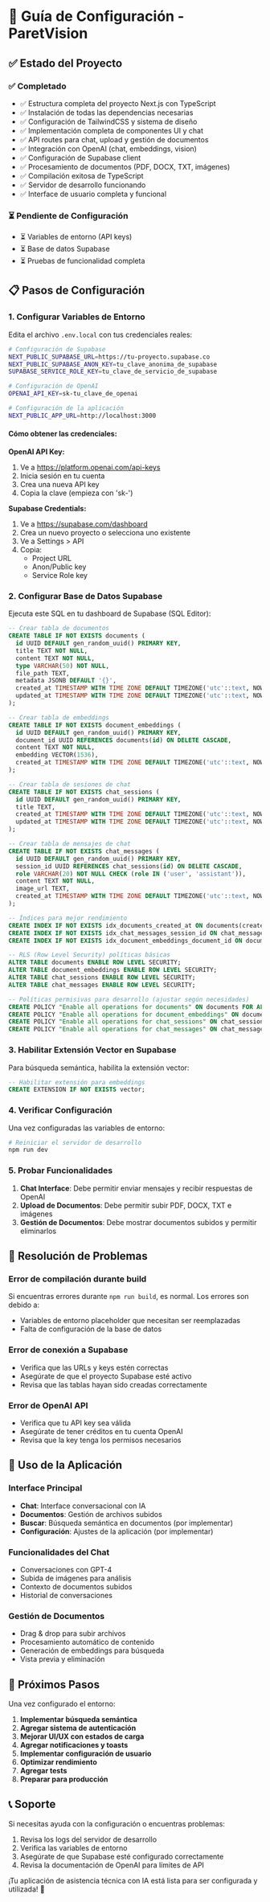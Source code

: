# 🚀 Guía de Configuración - ParetVision

## ✅ Estado del Proyecto

### ✅ Completado
- ✅ Estructura completa del proyecto Next.js con TypeScript
- ✅ Instalación de todas las dependencias necesarias
- ✅ Configuración de TailwindCSS y sistema de diseño
- ✅ Implementación completa de componentes UI y chat
- ✅ API routes para chat, upload y gestión de documentos
- ✅ Integración con OpenAI (chat, embeddings, vision)
- ✅ Configuración de Supabase client
- ✅ Procesamiento de documentos (PDF, DOCX, TXT, imágenes)
- ✅ Compilación exitosa de TypeScript
- ✅ Servidor de desarrollo funcionando
- ✅ Interface de usuario completa y funcional

### ⏳ Pendiente de Configuración
- ⏳ Variables de entorno (API keys)
- ⏳ Base de datos Supabase
- ⏳ Pruebas de funcionalidad completa

## 📋 Pasos de Configuración

### 1. Configurar Variables de Entorno

Edita el archivo `.env.local` con tus credenciales reales:

```bash
# Configuración de Supabase
NEXT_PUBLIC_SUPABASE_URL=https://tu-proyecto.supabase.co
NEXT_PUBLIC_SUPABASE_ANON_KEY=tu_clave_anonima_de_supabase
SUPABASE_SERVICE_ROLE_KEY=tu_clave_de_servicio_de_supabase

# Configuración de OpenAI
OPENAI_API_KEY=sk-tu_clave_de_openai

# Configuración de la aplicación
NEXT_PUBLIC_APP_URL=http://localhost:3000
```

#### Cómo obtener las credenciales:

**OpenAI API Key:**
1. Ve a https://platform.openai.com/api-keys
2. Inicia sesión en tu cuenta
3. Crea una nueva API key
4. Copia la clave (empieza con 'sk-')

**Supabase Credentials:**
1. Ve a https://supabase.com/dashboard
2. Crea un nuevo proyecto o selecciona uno existente
3. Ve a Settings > API
4. Copia:
   - Project URL
   - Anon/Public key
   - Service Role key

### 2. Configurar Base de Datos Supabase

Ejecuta este SQL en tu dashboard de Supabase (SQL Editor):

```sql
-- Crear tabla de documentos
CREATE TABLE IF NOT EXISTS documents (
  id UUID DEFAULT gen_random_uuid() PRIMARY KEY,
  title TEXT NOT NULL,
  content TEXT NOT NULL,
  type VARCHAR(50) NOT NULL,
  file_path TEXT,
  metadata JSONB DEFAULT '{}',
  created_at TIMESTAMP WITH TIME ZONE DEFAULT TIMEZONE('utc'::text, NOW()) NOT NULL,
  updated_at TIMESTAMP WITH TIME ZONE DEFAULT TIMEZONE('utc'::text, NOW()) NOT NULL
);

-- Crear tabla de embeddings
CREATE TABLE IF NOT EXISTS document_embeddings (
  id UUID DEFAULT gen_random_uuid() PRIMARY KEY,
  document_id UUID REFERENCES documents(id) ON DELETE CASCADE,
  content TEXT NOT NULL,
  embedding VECTOR(1536),
  created_at TIMESTAMP WITH TIME ZONE DEFAULT TIMEZONE('utc'::text, NOW()) NOT NULL
);

-- Crear tabla de sesiones de chat
CREATE TABLE IF NOT EXISTS chat_sessions (
  id UUID DEFAULT gen_random_uuid() PRIMARY KEY,
  title TEXT,
  created_at TIMESTAMP WITH TIME ZONE DEFAULT TIMEZONE('utc'::text, NOW()) NOT NULL,
  updated_at TIMESTAMP WITH TIME ZONE DEFAULT TIMEZONE('utc'::text, NOW()) NOT NULL
);

-- Crear tabla de mensajes de chat
CREATE TABLE IF NOT EXISTS chat_messages (
  id UUID DEFAULT gen_random_uuid() PRIMARY KEY,
  session_id UUID REFERENCES chat_sessions(id) ON DELETE CASCADE,
  role VARCHAR(20) NOT NULL CHECK (role IN ('user', 'assistant')),
  content TEXT NOT NULL,
  image_url TEXT,
  created_at TIMESTAMP WITH TIME ZONE DEFAULT TIMEZONE('utc'::text, NOW()) NOT NULL
);

-- Índices para mejor rendimiento
CREATE INDEX IF NOT EXISTS idx_documents_created_at ON documents(created_at DESC);
CREATE INDEX IF NOT EXISTS idx_chat_messages_session_id ON chat_messages(session_id);
CREATE INDEX IF NOT EXISTS idx_document_embeddings_document_id ON document_embeddings(document_id);

-- RLS (Row Level Security) políticas básicas
ALTER TABLE documents ENABLE ROW LEVEL SECURITY;
ALTER TABLE document_embeddings ENABLE ROW LEVEL SECURITY;
ALTER TABLE chat_sessions ENABLE ROW LEVEL SECURITY;
ALTER TABLE chat_messages ENABLE ROW LEVEL SECURITY;

-- Políticas permisivas para desarrollo (ajustar según necesidades)
CREATE POLICY "Enable all operations for documents" ON documents FOR ALL USING (true);
CREATE POLICY "Enable all operations for document_embeddings" ON document_embeddings FOR ALL USING (true);
CREATE POLICY "Enable all operations for chat_sessions" ON chat_sessions FOR ALL USING (true);
CREATE POLICY "Enable all operations for chat_messages" ON chat_messages FOR ALL USING (true);
```

### 3. Habilitar Extensión Vector en Supabase

Para búsqueda semántica, habilita la extensión vector:

```sql
-- Habilitar extensión para embeddings
CREATE EXTENSION IF NOT EXISTS vector;
```

### 4. Verificar Configuración

Una vez configuradas las variables de entorno:

```bash
# Reiniciar el servidor de desarrollo
npm run dev
```

### 5. Probar Funcionalidades

1. **Chat Interface**: Debe permitir enviar mensajes y recibir respuestas de OpenAI
2. **Upload de Documentos**: Debe permitir subir PDF, DOCX, TXT e imágenes
3. **Gestión de Documentos**: Debe mostrar documentos subidos y permitir eliminarlos

## 🔧 Resolución de Problemas

### Error de compilación durante build
Si encuentras errores durante `npm run build`, es normal. Los errores son debido a:
- Variables de entorno placeholder que necesitan ser reemplazadas
- Falta de configuración de la base de datos

### Error de conexión a Supabase
- Verifica que las URLs y keys estén correctas
- Asegúrate de que el proyecto Supabase esté activo
- Revisa que las tablas hayan sido creadas correctamente

### Error de OpenAI API
- Verifica que tu API key sea válida
- Asegúrate de tener créditos en tu cuenta OpenAI
- Revisa que la key tenga los permisos necesarios

## 📱 Uso de la Aplicación

### Interface Principal
- **Chat**: Interface conversacional con IA
- **Documentos**: Gestión de archivos subidos
- **Buscar**: Búsqueda semántica en documentos (por implementar)
- **Configuración**: Ajustes de la aplicación (por implementar)

### Funcionalidades del Chat
- Conversaciones con GPT-4
- Subida de imágenes para análisis
- Contexto de documentos subidos
- Historial de conversaciones

### Gestión de Documentos
- Drag & drop para subir archivos
- Procesamiento automático de contenido
- Generación de embeddings para búsqueda
- Vista previa y eliminación

## 🚀 Próximos Pasos

Una vez configurado el entorno:

1. **Implementar búsqueda semántica**
2. **Agregar sistema de autenticación**
3. **Mejorar UI/UX con estados de carga**
4. **Agregar notificaciones y toasts**
5. **Implementar configuración de usuario**
6. **Optimizar rendimiento**
7. **Agregar tests**
8. **Preparar para producción**

## 📞 Soporte

Si necesitas ayuda con la configuración o encuentras problemas:
1. Revisa los logs del servidor de desarrollo
2. Verifica las variables de entorno
3. Asegúrate de que Supabase esté configurado correctamente
4. Revisa la documentación de OpenAI para límites de API

¡Tu aplicación de asistencia técnica con IA está lista para ser configurada y utilizada! 🎉
